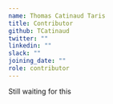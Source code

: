 ```yaml
---
name: Thomas Catinaud Taris
title: Contributor
github: TCatinaud
twitter: ""
linkedin: ""
slack: ""
joining_date: ""
role: contributor
---
```


Still waiting for this
